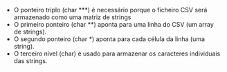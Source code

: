 * O ponteiro triplo (char ***) é necessário porque o ficheiro CSV será armazenado como uma matriz de strings
* O primeiro ponteiro (char **) aponta para uma linha do CSV (um array de strings).
* O segundo ponteiro (char *) aponta para cada célula da linha (uma string).
* O terceiro nível (char) é usado para armazenar os caracteres individuais das strings.
